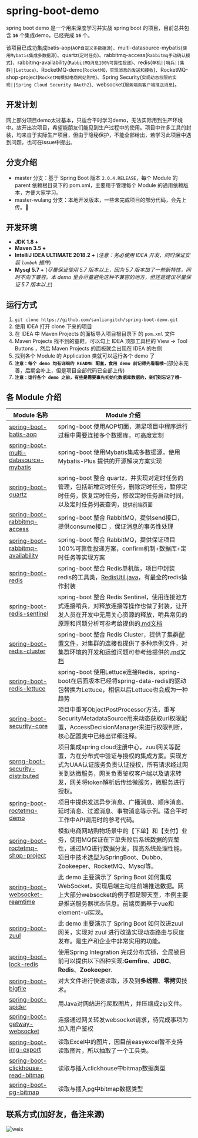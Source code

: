 # spring-boot-demo
spring boot demo 是一个用来深度学习并实战 spring boot 的项目，目前总共包含 **`16`** 个集成demo，已经完成 **`16`** 个。

该项目已成功集成batis-aop(`AOP自定义多数据源`)、multi-datasource-mybatis(`使用Mybatis集成多数据源`)、quartz(`定时任务`)、rabbitmq-access(`Rabbitmq手动确认模式`)、rabbitmq-availability(`RabbitMQ消息100%可靠性投递`)、redis(`单机||哨兵||集群||Lettuce`)、RocketMQ-demo(`RocketMQ，实现消息的发送和接收`)、RocketMQ-shop-project(`RocketMQ模拟电商网站购物`)、Spring Security(`实现动态权限的实现||Spring Cloud Security OAuth2`)、websocket(`服务端向客户端推送消息`)。

## 开发计划

网上部分项目demo太过基本，只适合平时学习demo，无法实际用到生产环境中。故开出次项目，希望能朋友们能见到生产过程中的使用。项目中许多工具的封装，均来自于实际生产项目，但由于隐秘保护，不能全部给出，若学习此项目中遇到问题，也可在issue中提出。

## 分支介绍

- master 分支：基于 Spring Boot 版本 `2.0.4.RELEASE`，每个 Module 的 parent 依赖根目录下的 pom.xml，主要用于管理每个 Module 的通用依赖版本，方便大家学习。
- master-wulang 分支：本地开发版本，一些未完成项目的部分代码，会先上传。🙂


## 开发环境

- **JDK 1.8 +**
- **Maven 3.5 +**
- **IntelliJ IDEA ULTIMATE 2018.2 +** (*注意：务必使用 IDEA 开发，同时保证安装 `lombok` 插件*)
- **Mysql 5.7 +** (*尽量保证使用 5.7 版本以上，因为 5.7 版本加了一些新特性，同时不向下兼容。本 demo 里会尽量避免这种不兼容的地方，但还是建议尽量保证 5.7 版本以上*)

## 运行方式

1. `git clone https://github.com/sanliangitch/spring-boot-demo.git`
2. 使用 IDEA 打开 clone 下来的项目
3. 在 IDEA 中 Maven Projects 的面板导入项目根目录下 的 `pom.xml` 文件
4. Maven Projects 找不到的童鞋，可以勾上 IDEA 顶部工具栏的 View -> Tool Buttons ，然后 Maven Projects 的面板就会出现在 IDEA 的右侧
5. 找到各个 Module 的 Application 类就可以运行各个 demo 了
6. **`注意：每个 demo 均有详细的 README 配套，食用 demo 前记得先看看哦~`**(部分未完善，后期会补上，但是项目全部代码已全部上传)
7. **`注意：运行各个 demo 之前，有些是需要事先初始化数据库数据的，亲们别忘记了哦~`**


## 各 Module 介绍

| Module 名称                                                                                                                                 | Module 介绍                                                                                                                                                                                                                                                                                                                              |
|-------------------------------------------------------------------------------------------------------------------------------------------|----------------------------------------------------------------------------------------------------------------------------------------------------------------------------------------------------------------------------------------------------------------------------------------------------------------------------------------|
| [spring-boot-batis-aop](https://github.com/sanliangitch/spring-boot-demo/tree/master/spring-boot-batis-aop)                               | spring-boot 使用AOP切面，满足项目中程序运行过程中需要连接多个数据库，可高度定制                                                                                                                                                                                                                                                                                        |
| [spring-boot-multi-datasource-mybatis](https://github.com/sanliangitch/spring-boot-demo/tree/master/spring-boot-multi-datasource-mybatis) | spring-boot 使用Mybatis集成多数据源，使用 Mybatis-Plus 提供的开源解决方案实现                                                                                                                                                                                                                                                                                |
| [spring-boot-quartz](https://github.com/sanliangitch/spring-boot-demo/tree/master/spring-boot-quartz)                                     | spring-boot 整合 quartz，并实现对定时任务的管理，包括新增定时任务，删除定时任务，暂停定时任务，恢复定时任务，修改定时任务启动时间，以及定时任务列表查询，`提供前端页面`                                                                                                                                                                                                                                         |
| [spring-boot-rabbitmq-access](https://github.com/sanliangitch/spring-boot-demo/tree/master/spring-boot-rabbitmq-access)                   | spring-boot 整合 RabbitMQ，提供send接口，提供consume接口 ，保证消息的事务性处理                                                                                                                                                                                                                                                                               |
| [spring-boot-rabbitmq-availability](https://github.com/sanliangitch/spring-boot-demo/tree/master/spring-boot-rabbitmq-availability)       | spring-boot 整合 RabbitMQ，提供保证项目100%可靠性投递方案，confirm机制+数据库+定时任务等实现方案                                                                                                                                                                                                                                                                      |
| [spring-boot-redis](https://github.com/sanliangitch/spring-boot-demo/tree/master/spring-boot-redis)                                       | spring-boot 整合 Redis单机版，项目中封装redis的工具类，[RedisUtil.java](https://github.com/sanliangitch/spring-boot-demo/blob/master/spring-boot-redis/src/main/java/com/wulang/boot/redis/utils/RedisUtil.java)，有最全的redis操作封装                                                                                                                         |
| [spring-boot-redis-sentinel](https://github.com/sanliangitch/spring-boot-demo/tree/master/spring-boot-redis-sentinel)                     | spring-boot 整合 Redis Sentinel，使用连接池方式连接哨兵，对释放连接等操作也做了封装，让开发人员在开发中无用关心资源的释放，哨兵常见的原理和问题分析可参考给提供的[.md文档](https://github.com/sanliangitch/spring-boot-demo/tree/master/spring-boot-redis-sentinel/md)                                                                                                                                      |
| [spring-boot-redis-cluster](https://github.com/sanliangitch/spring-boot-demo/tree/master/spring-boot-redis-cluster)                       | spring-boot 整合 Redis Cluster，提供了集群[配置文件](https://github.com/sanliangitch/spring-boot-demo/tree/master/spring-boot-redis-cluster/cluster%E9%9B%86%E7%BE%A4%E9%85%8D%E7%BD%AE%E6%96%87%E4%BB%B6)，对集群的连接也提供了多种示例文件，对集群环境的开发和运维问题可参考给提供的[.md文档](https://github.com/sanliangitch/spring-boot-demo/tree/master/spring-boot-redis-cluster/md) |
| [spring-boot-redis-lettuce](https://github.com/sanliangitch/spring-boot-demo/tree/master/spring-boot-redis-lettuce)                       | spring-boot 使用Lettuce连接Redis，spring-boot在后面版本已经将spring-data-redis的驱动包替换为Lettuce，相信以后Lettuce也会成为一种趋势                                                                                                                                                                                                                                    |
| [spring-boot-security-core](https://github.com/sanliangitch/spring-boot-demo/tree/master/spring-boot-security-core)                       | 项目中重写ObjectPostProcessor方法，重写SecurityMetadataSource用来动态获取url权限配置，AccessDecisionManager来进行权限判断，核心配置类中已给出详细注释。                                                                                                                                                                                                                           |
| [sprng-boot-security-distributed](https://github.com/sanliangitch/spring-boot-demo/tree/master/sprng-boot-security-distributed)           | 项目集成spring cloud注册中心，zuul网关等配置，为在分布式中验证与授权的集成方案。实现方式为UAA认证服务负责认证授权，所有请求经过网关到达微服务，网关负责鉴权客户端以及请求转发，网关将token解析后传给微服务，微服务进行授权。                                                                                                                                                                                                             |
| [spring-boot-roctetmq-demo](https://github.com/sanliangitch/spring-boot-demo/tree/master/spring-boot-roctetmq-demo)                       | 项目中提供发送异步消息、广播消息、顺序消息、延时消息、过滤消息、事物消息等示例。适合平时工作中API调用时的参考代码。                                                                                                                                                                                                                                                                            |
| [spring-boot-roctetmq-shop-project](https://github.com/sanliangitch/spring-boot-demo/tree/master/spring-boot-roctetmq-shop-project)       | 模拟电商网站购物场景中的【下单】和【支付】业务，使用MQ保证在下单失败后系统数据的完整性，通过MQ进行数据分发，提高系统处理性能。项目中技术选型为SpringBoot、Dubbo、Zookeeper、RocketMQ、Mysql等。                                                                                                                                                                                                                   |
| [spring-boot-websocket-reamtime](https://github.com/sanliangitch/spring-boot-demo/tree/master/spring-boot-websocket-reamtime)             | 此 demo 主要演示了 Spring Boot 如何集成 WebSocket，实现后端主动往前端推送数据。网上大部分websocket的例子都是聊天室，本例主要是推送服务器状态信息。前端页面基于vue和element-ui实现。                                                                                                                                                                                                                    |
| [spring-boot-zuul](https://github.com/sanliangitch/spring-boot-demo/tree/master/spring-boot-zuul)                                         | 此 demo 主要演示了 Spring Boot 如何改进zuul网关，实现对 zuul 进行改造实现动态路由与灰度发布。是生产和企业中非常实用的功能。                                                                                                                                                                                                                                                           |
| [spring-boot-lock-redis](https://github.com/sanliangitch/spring-boot-demo/tree/master/spring-boot-lock-redis)                             | 使用Spring Integration 完成分布式锁，全局锁目前可以提供以下四种实现:**Gemfire**、**JDBC**、**Redis**、**Zookeeper**.                                                                                                                                                                                                                                              |
| [spring-boot-bigfile](https://github.com/sanliangitch/spring-boot-demo/tree/master/spring-boot-bigfile)                                   | 对大文件进行快速读取，涉及到**多线程**、**零拷贝**技术。                                                                                                                                                                                                                                                                                                       |
| [spring-boot-spider](https://github.com/sanliangitch/spring-boot-demo/tree/master/spring-boot-spider)                                     | 用Java对网站进行爬取图片，并压缩成zip文件。                                                                                                                                                                                                                                                                                                              |
| [spring-boot-getway-websocket](https://github.com/sanliangitch/spring-boot-demo/tree/master/spring-boot-gateway-websocket)                | 连接通过网关转发websocket请求，待完成事项为加入用户鉴权                                                                                                                                                                                                                                                                                                       |
| [spring-boot-img-export](https://github.com/sanliangitch/spring-boot-demo/tree/master/spring-boot-img-export)                             | 读取Excel中的图片，因目前easyexcel暂不支持读取图片，所以抽取了一个工具类。                                                                                                                                                                                                                                                                                           |
| [spring-boot-clickhouse-read-bitmap](https://github.com/sanliangitch/spring-boot-demo/tree/master/spring-boot-clickhouse-read-bitmap)     | 读取与插入clickhouse中bitmap数据类型                                                                                                                                                                                                                                                                                                             |
| [spring-boot-pg-bitmap](https://github.com/sanliangitch/spring-boot-demo/tree/master/spring-boot-pg-bitmap)                               | 读取与插入pg中bitmap数据类型                                                                                                                                                                                                                                                                                                                     |

## 联系方式(加好友，备注来源)
![weix](vx.jpg)
